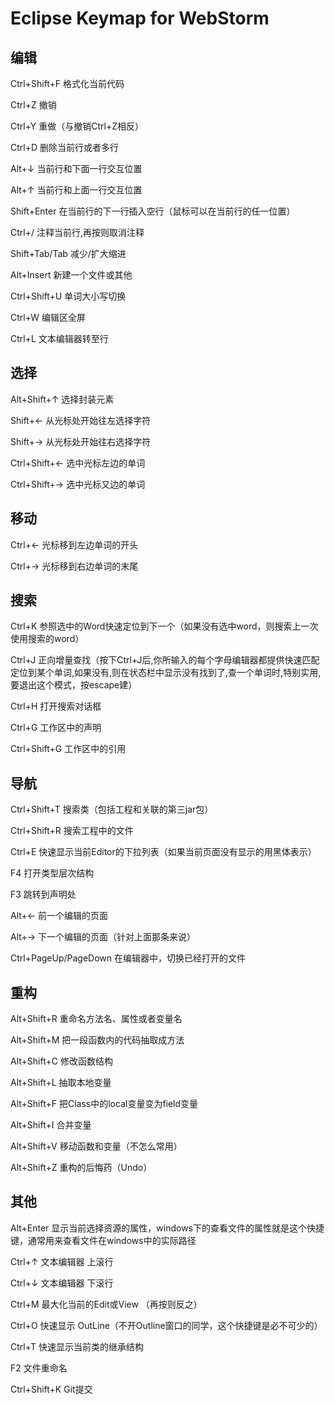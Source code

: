 # Eclipse Keymap for WebStorm

## 编辑

Ctrl+Shift+F 格式化当前代码

Ctrl+Z 撤销

Ctrl+Y 重做（与撤销Ctrl+Z相反）

Ctrl+D 删除当前行或者多行

Alt+↓ 当前行和下面一行交互位置

Alt+↑ 当前行和上面一行交互位置

Shift+Enter 在当前行的下一行插入空行（鼠标可以在当前行的任一位置）

Ctrl+/ 注释当前行,再按则取消注释

Shift+Tab/Tab 减少/扩大缩进

Alt+Insert 新建一个文件或其他

Ctrl+Shift+U 单词大小写切换

Ctrl+W 编辑区全屏

Ctrl+L 文本编辑器转至行

## 选择
Alt+Shift+↑ 选择封装元素

Shift+← 从光标处开始往左选择字符

Shift+→ 从光标处开始往右选择字符

Ctrl+Shift+← 选中光标左边的单词

Ctrl+Shift+→ 选中光标又边的单词

## 移动

Ctrl+← 光标移到左边单词的开头

Ctrl+→ 光标移到右边单词的末尾

## 搜索
Ctrl+K 参照选中的Word快速定位到下一个（如果没有选中word，则搜索上一次使用搜索的word）

Ctrl+J 正向增量查找（按下Ctrl+J后,你所输入的每个字母编辑器都提供快速匹配定位到某个单词,如果没有,则在状态栏中显示没有找到了,查一个单词时,特别实用,要退出这个模式，按escape建）

Ctrl+H 打开搜索对话框

Ctrl+G 工作区中的声明

Ctrl+Shift+G 工作区中的引用

## 导航
Ctrl+Shift+T 搜索类（包括工程和关联的第三jar包）

Ctrl+Shift+R 搜索工程中的文件

Ctrl+E 快速显示当前Editor的下拉列表（如果当前页面没有显示的用黑体表示）

F4 打开类型层次结构

F3 跳转到声明处

Alt+← 前一个编辑的页面

Alt+→ 下一个编辑的页面（针对上面那条来说）

Ctrl+PageUp/PageDown 在编辑器中，切换已经打开的文件

## 重构

Alt+Shift+R 重命名方法名、属性或者变量名

Alt+Shift+M 把一段函数内的代码抽取成方法

Alt+Shift+C 修改函数结构

Alt+Shift+L 抽取本地变量

Alt+Shift+F 把Class中的local变量变为field变量

Alt+Shift+I 合并变量

Alt+Shift+V 移动函数和变量（不怎么常用）

Alt+Shift+Z 重构的后悔药（Undo）

## 其他
Alt+Enter 显示当前选择资源的属性，windows下的查看文件的属性就是这个快捷键，通常用来查看文件在windows中的实际路径

Ctrl+↑ 文本编辑器 上滚行

Ctrl+↓ 文本编辑器 下滚行

Ctrl+M 最大化当前的Edit或View （再按则反之）

Ctrl+O 快速显示 OutLine（不开Outline窗口的同学，这个快捷键是必不可少的）

Ctrl+T 快速显示当前类的继承结构

F2 文件重命名

Ctrl+Shift+K Git提交
